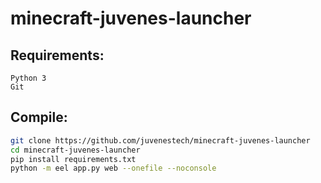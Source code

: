 # minecraft-juvenes-launcher

## Requirements:
```
Python 3
Git
```

## Compile:
```sh
git clone https://github.com/juvenestech/minecraft-juvenes-launcher
cd minecraft-juvenes-launcher
pip install requirements.txt
python -m eel app.py web --onefile --noconsole
```
